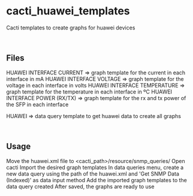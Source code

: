 # cacti_huawei_templates

Cacti templates to create graphs for huawei devices

&nbsp;

## Files
HUAWEI INTERFACE CURRENT => graph template for the current in each interface in mA
HUAWEI INTERFACE VOLTAGE => graph template for the voltage in each interface in volts
HUAWEI INTERFACE TEMPERATURE => graph template for the temperature in each interface in ºC
HUAWEI INTERFACE POWER (RX/TX) => graph template for the rx and tx power of the SFP in each interface

HUAWEI => data query template to get huawei data to create all graphs

&nbsp;

## Usage

Move the huawei.xml file to <cacti_path>/resource/snmp_queries/
Open cacti
Import the desired graph templates
In data queries menu, create a new data query using the path of the huawei.xml and 'Get SNMP Data (Indexed)' as data input method
Add the imported graph templates to the data query created
After saved, the graphs are ready to use
